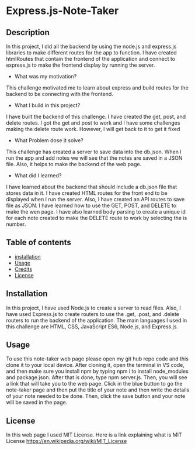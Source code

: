 # Express.js-Note-Taker

## Description 

In this project, I did all the backend by using the node.js and express.js libraries to make different routes for the app to function. I have created htmlRoutes that contain the frontend of the application and connect to express.js to make the frontend display by running the server. 

- What was my motivation? 

This challenge motivated me to learn about express and build routes for the backend to be connecting with the frontend. 

- What I build in this project?

I have built the backend of this challenge. I have created the get, post, and delete routes. I got the get and post to work and I have some challenges making the delete route work. However, I will get back to it to get it fixed

- What Problem dose it solve?

This challenge has created a server to save data into the db.json. When I run the app and add notes we will see that the notes are saved in a JSON file. Also, it helps to make the backend of the web page.

- What did I learned?

I have learned about the backend that should include a db.json file that stores data in it. I have created HTML routes for the front end to be displayed when I run the server. Also, I have created an API routes to save file as JSON. I have learned how to use the GET, POST, and DELETE to make the wen page. I have also learned body parsing to create a unique id for each note created to make the DELETE route to work by selecting the is number. 

## Table of contents 

- [installation](#installation)
- [Usage](#usage)
- [Credits](#credits)
- [License](#license)

## Installation 

In this project, I have used Node.js to create a server to read files. Also, I have used Express.js to create routers to use the .get, .post, and .delete routers to run the backend of the application. The main languages I used in this challenge are HTML, CSS, JavaScript ES6, Node.js, and Express.js.

## Usage

To use this note-taker web page please open my git hub repo code and this clone it to your local device. After cloning it, open the terminal in VS code, and then make sure you install npm by typing npm i to install node_modules and package.json. After that is done, type npm server.js. Then, you will see a link that will take you to the web page. Click in the blue button to go the note-taker page and then put the title of your note and then write the details of your note needed to be done. Then, click the save button and your note will be saved in the page. 

## License 

In this web page I used MIT License. Here is a link explaining what is MIT License https://en.wikipedia.org/wiki/MIT_License